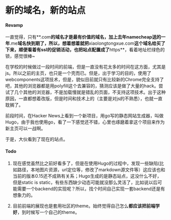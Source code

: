 新的域名，新的站点
===

#### Revamp
一直觉得，只有**.com**的域名才是最有价值的域名，加上去年namecheap送的一年**.me**域名快到期了，所以，想着想着就把**xiaolongtongxue.com**这个域名给买了下来，顺便看着有ssl的促销活动，也把站点配置成了**https**，看着地址栏绿色的锁，感觉很棒~

在学校的时候做过一段时间的前端，但是一直没有花太多的时间在这方面，尤其是js。所以之前的主页，也只是一个壳而已。但是，出于学习的目的，使用了webcomponents这项技术，但是，貌似目前就只有比较新的Chrome完全支持了吧，其他的浏览器都是用polyfill这个去兼容的，猜测应该是做了大量的hack。尝试了几个其他的浏览器，不是加载慢就是错乱的页面，不支持这项技术。出于这种原因，一直都想着改版，但是时间和技术上的（主要是对js的不熟悉），也就一直耽搁了。

前段时间，在Hacker News上看到一个新项目，用go写的静态网站生成器，叫做Hugo，由于我也使用go，看了一下感觉还不错，心里也琢磨着拿这个项目来作为新主页可以一战啊。

于是，大伙看到了现在的站点。

#### Todo
1. 现在感觉虽然比之前好看多了，但是在使用Hugo的过程中，发现一些缺陷(比如路径，本地图片资源，url定位等，修改了markdown源文件等）这应该也和当前的版本0.15还不成熟有关系；Hugo生成的是静态站点，这没什么不好，但是static is static，有些东西缺少动态可能就没那么灵活了，比如说以后可能需要一个backend的实现呢？所以，找个时间自己实现一套backend还是有想象力的。

2. 目前前端的展现也是套用社区的theme。始终觉得自己怎么**都应该把前端学好**，到时候写一个自己的theme。

